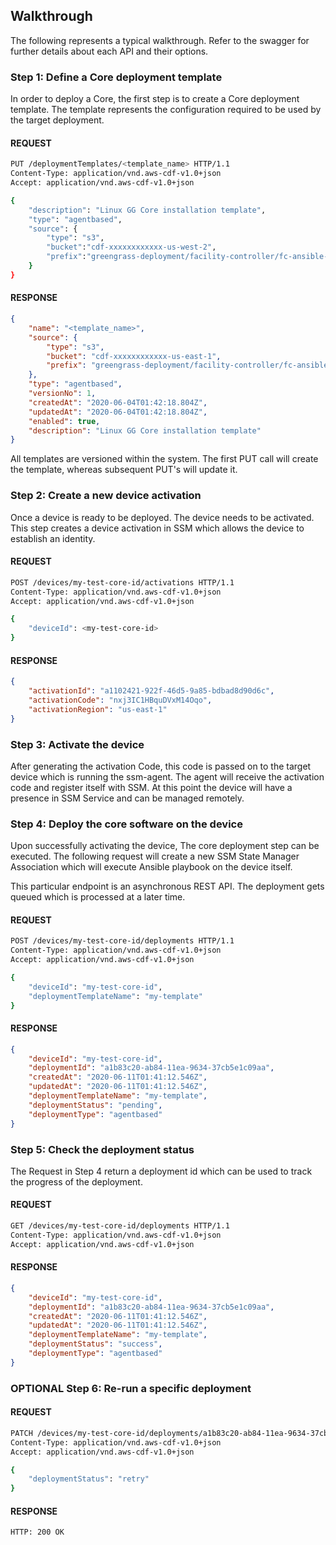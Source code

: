 ## Walkthrough
The following represents a typical walkthrough. Refer to the swagger for further details about each API and their options.

### Step 1: Define a Core deployment template
In order to deploy a Core, the first step is to create a Core deployment template. The template represents the configuration
required to be used by the target deployment.

#### REQUEST

```bash
PUT /deploymentTemplates/<template_name> HTTP/1.1
Content-Type: application/vnd.aws-cdf-v1.0+json
Accept: application/vnd.aws-cdf-v1.0+json

{
	"description": "Linux GG Core installation template",
	"type": "agentbased",
    "source": {
        "type": "s3",
    	"bucket":"cdf-xxxxxxxxxxxx-us-west-2",
    	"prefix":"greengrass-deployment/facility-controller/fc-ansible-gginstall.yaml"
    }
}
```

#### RESPONSE

```json
{
    "name": "<template_name>",
    "source": {
        "type": "s3",
        "bucket": "cdf-xxxxxxxxxxxx-us-east-1",
        "prefix": "greengrass-deployment/facility-controller/fc-ansible-gginstall.yaml"
    },
    "type": "agentbased",
    "versionNo": 1,
    "createdAt": "2020-06-04T01:42:18.804Z",
    "updatedAt": "2020-06-04T01:42:18.804Z",
    "enabled": true,
    "description": "Linux GG Core installation template"
}
```

All templates are versioned within the system. The first PUT call will create the template, whereas subsequent PUT's will update it.

### Step 2: Create a new device activation

Once a device is ready to be deployed. The device needs to be activated. This step creates a device activation in SSM which allows the device to establish an identity.

#### REQUEST
```bash
POST /devices/my-test-core-id/activations HTTP/1.1
Content-Type: application/vnd.aws-cdf-v1.0+json
Accept: application/vnd.aws-cdf-v1.0+json

{
	"deviceId": <my-test-core-id>
}
```

#### RESPONSE
```json
{
    "activationId": "a1102421-922f-46d5-9a85-bdbad8d90d6c",
    "activationCode": "nxj3IC1HBquDVxM14Oqo",
    "activationRegion": "us-east-1"
}
```

### Step 3: Activate the device

After generating the activation Code, this code is passed on to the target device which is running the ssm-agent. The agent will receive the activation code and register itself
with SSM. At this point the device will have a presence in SSM Service and can be managed remotely.

### Step 4: Deploy the core software on the device

Upon successfully activating the device, The core deployment step can be executed. The following request will create a new SSM State Manager Association which will execute Ansible playbook on the device itself.

This particular endpoint is an asynchronous REST API. The deployment gets queued which is processed at a later time.

#### REQUEST
```bash
POST /devices/my-test-core-id/deployments HTTP/1.1
Content-Type: application/vnd.aws-cdf-v1.0+json
Accept: application/vnd.aws-cdf-v1.0+json

{
    "deviceId": "my-test-core-id",
    "deploymentTemplateName": "my-template"
}
```

#### RESPONSE

```json
{
    "deviceId": "my-test-core-id",
    "deploymentId": "a1b83c20-ab84-11ea-9634-37cb5e1c09aa",
    "createdAt": "2020-06-11T01:41:12.546Z",
    "updatedAt": "2020-06-11T01:41:12.546Z",
    "deploymentTemplateName": "my-template",
    "deploymentStatus": "pending",
    "deploymentType": "agentbased"
}
```

### Step 5: Check the deployment status

The Request in Step 4 return a deployment id which can be used to track the progress of the deployment.

#### REQUEST

```bash
GET /devices/my-test-core-id/deployments HTTP/1.1
Content-Type: application/vnd.aws-cdf-v1.0+json
Accept: application/vnd.aws-cdf-v1.0+json
``` 

#### RESPONSE

```json
{
    "deviceId": "my-test-core-id",
    "deploymentId": "a1b83c20-ab84-11ea-9634-37cb5e1c09aa",
    "createdAt": "2020-06-11T01:41:12.546Z",
    "updatedAt": "2020-06-11T01:41:12.546Z",
    "deploymentTemplateName": "my-template",
    "deploymentStatus": "success",
    "deploymentType": "agentbased"
}
```

### OPTIONAL Step 6: Re-run a specific deployment

#### REQUEST

```bash
PATCH /devices/my-test-core-id/deployments/a1b83c20-ab84-11ea-9634-37cb5e1c09aa HTTP/1.1
Content-Type: application/vnd.aws-cdf-v1.0+json
Accept: application/vnd.aws-cdf-v1.0+json

{
	"deploymentStatus": "retry"
}
```

#### RESPONSE
```bash
HTTP: 200 OK
```
